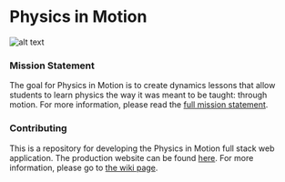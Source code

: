 # Physics in Motion

![alt text](https://user-images.githubusercontent.com/8409329/62478390-fe2f9300-b778-11e9-9eef-8ef201de8f4f.png "Physics in Motion")

### Mission Statement

The goal for Physics in Motion is to create dynamics lessons that allow students to learn physics the way it was meant to be taught: through motion. For more information, please read the [full mission statement](https://medium.com/@LeNPaul/physics-in-motion-cb64911c93a4).

### Contributing

This is a repository for developing the Physics in Motion full stack web application. The production website can be found [here](https://physicsinmotion.ca). For more information, please go to [the wiki page](https://github.com/LeNPaul/physics-in-motion/wiki).
